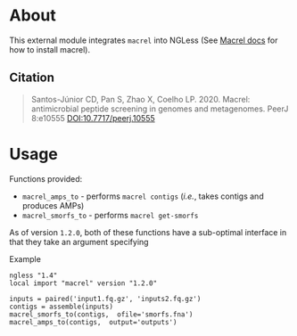 # About

This external module integrates `macrel` into NGLess (See [Macrel
docs](https://macrel.readthedocs.io/en/latest/install/) for how to install
macrel).



## Citation

> Santos-Júnior CD, Pan S, Zhao X, Coelho LP. 2020. Macrel: antimicrobial
> peptide screening in genomes and metagenomes. PeerJ 8:e10555
> [DOI:10.7717/peerj.10555](https://doi.org/10.7717/peerj.10555)

# Usage

Functions provided:

* `macrel_amps_to` - performs `macrel contigs` (_i.e._, takes contigs and produces AMPs)
* `macrel_smorfs_to` - performs `macrel get-smorfs`

As of version `1.2.0`, both of these functions have a sub-optimal interface in that they take an argument specifying


Example

    ngless "1.4"
    local import "macrel" version "1.2.0"

    inputs = paired('input1.fq.gz', 'inputs2.fq.gz')
    contigs = assemble(inputs)
    macrel_smorfs_to(contigs,  ofile='smorfs.fna')
    macrel_amps_to(contigs,  output='outputs')


